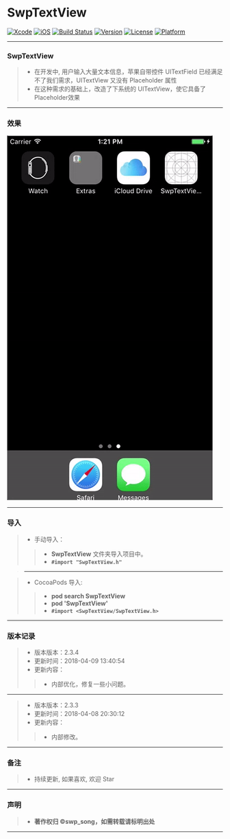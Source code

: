 # SwpTextView

[![Xcode](https://img.shields.io/badge/Xcode-9.3-25B1F6.svg)](https://developer.apple.com/xcode)
[![iOS](https://img.shields.io/badge/iOS-8.0+-1C75AF.svg)](https://developer.apple.com/xcode)
[![Build Status](https://travis-ci.org/swp-song/SwpTextView.svg?branch=master)](https://travis-ci.org/swp-song/SwpTextView)
[![Version](https://img.shields.io/cocoapods/v/SwpTextView.svg?style=flat)](http://cocoapods.org/pods/SwpTextView)
[![License](https://img.shields.io/cocoapods/l/SwpTextView.svg?style=flat)](http://cocoapods.org/pods/SwpTextView)
[![Platform](https://img.shields.io/cocoapods/p/SwpTextView.svg?style=flat)](http://cocoapods.org/pods/SwpTextView)

-------


### SwpTextView

> * 在开发中, 用户输入大量文本信息，苹果自带控件 UITextField 已经满足不了我们需求，UITextView 又没有 Placeholder 属性
> * 在这种需求的基础上，改造了下系统的 UITextView，使它具备了 Placeholder效果

-------

### 效果

![(效果)](https://raw.githubusercontent.com/swp-song/SwpTextView/master/Screenshot/SwpTextView.gif)

-------

### 导入

> * 手动导入：
>
>> * **SwpTextView** 文件夹导入项目中。
>> * **`#import "SwpTextView.h"`**

> -------

> * CocoaPods 导入:
>
>> * **pod search SwpTextView**
>> * **pod 'SwpTextView'**
>> * **`#import <SwpTextView/SwpTextView.h>`**

-------


### 版本记录

> * 版本版本：2.3.4
> * 更新时间：2018-04-09 13:40:54
> * 更新内容：
>
>> * 内部优化，修复一些小问题。

-------

> * 版本版本：2.3.3
> * 更新时间：2018-04-08 20:30:12
> * 更新内容：
>
> >  *  内部修改。

-------



### 备注

> * 持续更新, 如果喜欢, 欢迎 Star

-------

### 声明

 > * **著作权归 ©swp_song，如需转载请标明出处**

-------


